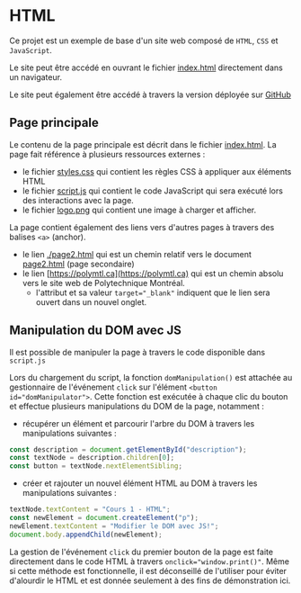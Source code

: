 # HTML

Ce projet est un exemple de base d'un site web composé de `HTML`, `CSS` et `JavaScript`.

Le site peut être accédé en ouvrant le fichier [index.html](./index.html) directement dans un navigateur.

Le site peut également être accédé à travers la version déployée sur [GitHub](https://log2440.github.io/Cours-1-HTML/)

## Page principale

Le contenu de la page principale est décrit dans le fichier [index.html](./index.html). 
La page fait référence à plusieurs ressources externes : 
  - le fichier [styles.css](./styles.css) qui contient les règles CSS à appliquer aux éléments HTML
  - le fichier [script.js](./script.js) qui contient le code JavaScript qui sera exécuté lors des interactions avec la page.
  - le fichier [logo.png](logo.png) qui contient une image à charger et afficher.


La page contient également des liens vers d'autres pages à travers des balises `<a>` (anchor). 
  - le lien [./page2.html](./page2.html) qui est un chemin relatif vers le document [page2.html](./page2.html) (page secondaire)
  - le lien [https://polymtl.ca](https://polymtl.ca) qui est un chemin absolu vers le site web de Polytechnique Montréal.
    - l'attribut et sa valeur `target="_blank"` indiquent que le lien sera ouvert dans un nouvel onglet. 

## Manipulation du DOM avec JS

Il est possible de manipuler la page à travers le code disponible dans `script.js`

Lors du chargement du script, la fonction `domManipulation()` est attachée au gestionnaire de l'événement `click` sur l'élément `<button id="domManipulator">`. 
Cette fonction est exécutée à chaque clic du bouton et effectue plusieurs manipulations du DOM de la page, notamment :
  - récupérer un élément et parcourir l'arbre du DOM à travers les manipulations suivantes : 
  ```js
  const description = document.getElementById("description");
  const textNode = description.children[0];
  const button = textNode.nextElementSibling;
  ```
  - créer et rajouter un nouvel élément HTML au DOM à travers les manipulations suivantes :
  ```js
  textNode.textContent = "Cours 1 - HTML";
  const newElement = document.createElement("p");
  newElement.textContent = "Modifier le DOM avec JS!";
  document.body.appendChild(newElement);
  ```

La gestion de l'événement `click` du premier bouton de la page est faite directement dans le code HTML à travers `onclick="window.print()"`. Même si cette méthode est fonctionnelle, il est déconseillé de l'utiliser pour éviter d'alourdir le HTML et est donnée seulement à des fins de démonstration ici.
